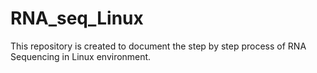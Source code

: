 # RNA_seq_Linux
This repository is created to document the step by step process of RNA Sequencing in Linux environment.
